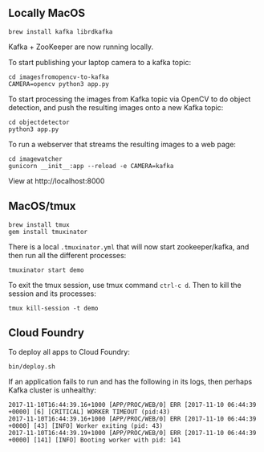 
## Locally MacOS

```
brew install kafka librdkafka
```

Kafka + ZooKeeper are now running locally.

To start publishing your laptop camera to a kafka topic:

```
cd imagesfromopencv-to-kafka
CAMERA=opencv python3 app.py
```

To start processing the images from Kafka topic via OpenCV to do object detection, and push the resulting images onto a new Kafka topic:

```
cd objectdetector
python3 app.py
```

To run a webserver that streams the resulting images to a web page:

```
cd imagewatcher
gunicorn __init__:app --reload -e CAMERA=kafka
```

View at http://localhost:8000

## MacOS/tmux

```
brew install tmux
gem install tmuxinator
```

There is a local `.tmuxinator.yml` that will now start zookeeper/kafka, and then run all the different processes:

```
tmuxinator start demo
```

To exit the tmux session, use tmux command `ctrl-c d`. Then to kill the session and its processes:

```
tmux kill-session -t demo
```

## Cloud Foundry

To deploy all apps to Cloud Foundry:

```
bin/deploy.sh
```

If an application fails to run and has the following in its logs, then perhaps Kafka cluster is unhealthy:

```
2017-11-10T16:44:39.16+1000 [APP/PROC/WEB/0] ERR [2017-11-10 06:44:39 +0000] [6] [CRITICAL] WORKER TIMEOUT (pid:43)
2017-11-10T16:44:39.16+1000 [APP/PROC/WEB/0] ERR [2017-11-10 06:44:39 +0000] [43] [INFO] Worker exiting (pid: 43)
2017-11-10T16:44:39.19+1000 [APP/PROC/WEB/0] ERR [2017-11-10 06:44:39 +0000] [141] [INFO] Booting worker with pid: 141
```
